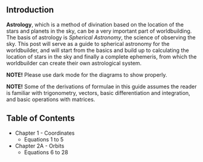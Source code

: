 ## Introduction
**Astrology**, which is a method of divination based on the location of the stars and planets in the sky, can be a very important part of worldbuilding. The basis of astrology is *Spherical Astronomy*, the science of observing the sky. This post will serve as a guide to spherical astronomy for the worldbuilder, and will start from the basics and build up to calculating the location of stars in the sky and finally a complete ephemeris, from which the worldbuilder can create their own astrological system.

**NOTE!** Please use dark mode for the diagrams to show properly.

**NOTE!** Some of the derivations of formulae in this guide assumes the reader is familiar with trigonometry, vectors, basic differentiation and integration, and basic operations with matrices.

## Table of Contents
- Chapter $1$ - Coordinates
  * Equations $1$ to $5$
- Chapter $2$A - Orbits
  * Equations $6$ to $28$
